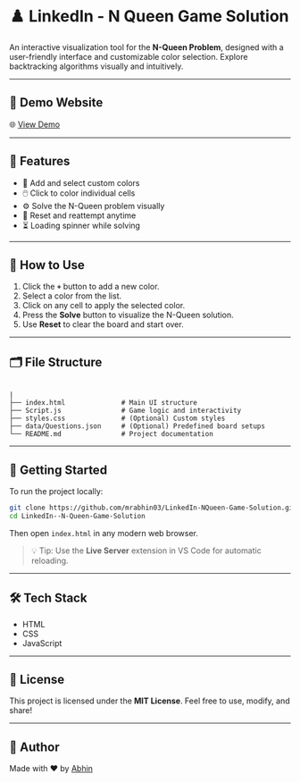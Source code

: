 # ♟️ LinkedIn - N Queen Game Solution

An interactive visualization tool for the **N-Queen Problem**, designed with a user-friendly interface and customizable color selection. Explore backtracking algorithms visually and intuitively.

---

## 🔗 Demo Website

🌐 [View Demo](https://mrabhin03.github.io/LinkedIn-NQueen-Game-Solution)

---

## 🎯 Features

- 🎨 Add and select custom colors
- 🖱️ Click to color individual cells
- ⚙️ Solve the N-Queen problem visually
- 🔄 Reset and reattempt anytime
- ⏳ Loading spinner while solving

---

## 📖 How to Use

1. Click the **`+`** button to add a new color.
2. Select a color from the list.
3. Click on any cell to apply the selected color.
4. Press the **Solve** button to visualize the N-Queen solution.
5. Use **Reset** to clear the board and start over.

---

## 🗂️ File Structure

```

|
├── index.html              # Main UI structure
├── Script.js               # Game logic and interactivity
├── styles.css              # (Optional) Custom styles
├── data/Questions.json     # (Optional) Predefined board setups
└── README.md               # Project documentation

````

---

## 🚀 Getting Started

To run the project locally:

```bash
git clone https://github.com/mrabhin03/LinkedIn-NQueen-Game-Solution.git
cd LinkedIn--N-Queen-Game-Solution
````

Then open `index.html` in any modern web browser.

> 💡 Tip: Use the **Live Server** extension in VS Code for automatic reloading.

---

## 🛠️ Tech Stack

* HTML
* CSS
* JavaScript

---

## 📎 License

This project is licensed under the **MIT License**. Feel free to use, modify, and share!

---

## 🙌 Author

Made with ❤️ by [Abhin](https://www.linkedin.com/in/Mr-Abhin/)
